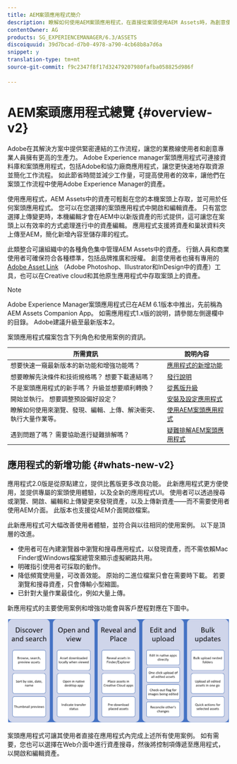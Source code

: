 ```yaml
---
title: AEM案頭應用程式簡介
description: 瞭解如何使用AEM案頭應用程式，在直接從案頭使用AEM Assets時，為創意使用者最佳化資產管理工作流程。
contentOwner: AG
products: SG_EXPERIENCEMANAGER/6.3/ASSETS
discoiquuid: 39d7bcad-d7b0-4978-a790-4cb68b8a7d6a
snippet: y
translation-type: tm+mt
source-git-commit: f9c2347f8f17d32479207980fafba058825d986f

---
```



# AEM案頭應用程式總覽 {#overview-v2}

Adobe在其解決方案中提供緊密連結的工作流程，讓您的業務線使用者和創意專業人員擁有更高的生產力。 Adobe Experience manager案頭應用程式可連接資料庫和案頭應用程式，包括Adobe和協力廠商應用程式，讓您更快速地存取資源並簡化工作流程。 如此節省時間並減少工作量，可提高使用者的效率，讓他們在案頭工作流程中使用Adobe Experience Manager的資產。

使用應用程式，AEM Assets中的資產可輕鬆在您的本機案頭上存取，並可用於任何案頭應用程式。 您可以在您選擇的案頭應用程式中開啟和編輯資產。 只有當您選擇上傳變更時，本機編輯才會在AEM中以新版資產的形式提供，這可讓您在案頭上以有效率的方式處理進行中的資產編輯。 應用程式支援將資產和巢狀資料夾上傳至AEM，簡化新增內容至儲存庫的程式。

此類整合可讓組織中的各種角色集中管理AEM Assets中的資產。 行銷人員和商業使用者可確保符合各種標準，包括品牌推廣和授權。 創意使用者也擁有專用的 [Adobe Asset Link](https://www.adobe.com/marketing/experience-manager-assets/adobe-asset-link.html) （Adobe Photoshop、Illustrator和InDesign中的資產）工具，也可以在Creative cloud和其他原生應用程式中存取案頭上的資產。

>[!NOTE]
>
>Adobe Experience Manager案頭應用程式已在AEM 6.1版本中推出，先前稱為AEM Assets Companion App。 如需應用程式1.x版的說明，請參閱左側邊欄中的目錄。 Adobe建議升級至最新版本2。

案頭應用程式檔案包含下列角色和使用案例的資訊。

| 所需資訊 | 說明內容 |
|-------------------------------------------------------------------------------------------------------|------------------------------------------------------------|
| 想要快速一窺最新版本的新功能和增強功能嗎？ | [應用程式的新增功能](#whats-new-v2) |
| 想要瞭解先決條件和技術規格嗎？ 想要下載連結嗎？ | [發行說明](release-notes.md) |
| 不是案頭應用程式的新手嗎？ 升級並想要順利轉換？ | [從舊版升級](install-upgrade.md#upgrade-from-previous-version) |
| 開始並執行。 想要調整預設偏好設定？ | [安裝及設定應用程式](install-upgrade.md) |
| 瞭解如何使用來瀏覽、發現、編輯、上傳、解決衝突、執行大量作業等。 | [使用AEM案頭應用程式](using.md) |
| 遇到問題了嗎？ 需要協助進行疑難排解嗎？ | [疑難排解AEM案頭應用程式](troubleshoot.md) |

## 應用程式的新增功能 {#whats-new-v2}

應用程式2.0版是從原點建立，提供比舊版更多改良功能。 此新應用程式更方便使用，並提供專屬的案頭使用體驗，以及全新的應用程式UI。 使用者可以透過搜尋或瀏覽、開啟、編輯和上傳變更來發現資產，以及上傳新資產——而不需要使用者使用AEM介面。 此版本也支援從AEM介面開啟檔案。

此新應用程式可大幅改善使用者體驗，並符合與以往相同的使用案例。 以下是頂層的改進。

* 使用者可在內建瀏覽器中瀏覽和搜尋應用程式，以發現資產，而不需依賴Mac Finder或Windows檔案總管來顯示虛擬網路共用。
* 明確指引使用者可採取的動作。
* 降低頻寬使用量，可改善效能。 原始的二進位檔案只會在需要時下載。 若要瀏覽和搜尋資產，只會傳輸小型縮圖。
* 已針對大量作業最佳化，例如大量上傳。

新應用程式的主要使用案例和增強功能會與客戶歷程對應在下圖中。

![AEM案頭應用程式的新增功能](assets/aem_desktop_app_usecases_v2.png)

案頭應用程式可讓其使用者直接在應用程式內完成上述所有使用案例。 如有需要，您也可以選擇在Web介面中進行資產搜尋，然後將控制項傳遞至應用程式，以開啟和編輯資產。
